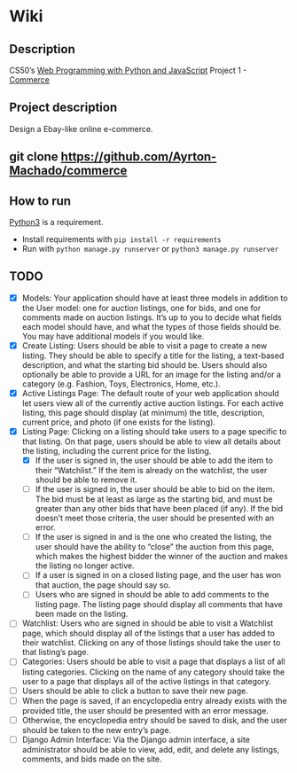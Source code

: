 # Wiki
## Description
CS50’s [Web Programming with Python and JavaScript](https://cs50.harvard.edu/web/2020/) Project 1 - [Commerce]([https://cs50.harvard.edu/web/2020/projects/1/wiki](https://cs50.harvard.edu/web/2020/projects/2/commerce/))

## Project description
Design a Ebay-like online e-commerce.

## git clone https://github.com/Ayrton-Machado/commerce

## How to run
[Python3](https://www.python.org/) is a requirement.  
- Install requirements with `pip install -r requirements`
- Run with `python manage.py runserver` or `python3 manage.py runserver`

## TODO
  - [X] Models: Your application should have at least three models in addition to the User model: one for auction listings, one for bids, and one for comments made on auction listings.
        It’s up to you to decide what fields each model should have, and what the types of those fields should be. You may have additional models if you would like.
  - [X] Create Listing: Users should be able to visit a page to create a new listing. They should be able to specify a title for the listing, a text-based description,
        and what the starting bid should be. Users should also optionally be able to provide a URL for an image for the listing and/or a category (e.g. Fashion, Toys, Electronics, Home, etc.).
  - [X] Active Listings Page: The default route of your web application should let users view all of the currently active auction listings. For each active listing,
        this page should display (at minimum) the title, description, current price, and photo (if one exists for the listing).
  - [X] Listing Page: Clicking on a listing should take users to a page specific to that listing. On that page, users should be able to view all details about the listing, including the current price for the listing.
       - [X] If the user is signed in, the user should be able to add the item to their “Watchlist.” If the item is already on the watchlist, the user should be able to remove it.
       - [ ] If the user is signed in, the user should be able to bid on the item. The bid must be at least as large as the starting bid,
             and must be greater than any other bids that have been placed (if any). If the bid doesn’t meet those criteria, the user should be presented with an error.
       - [ ] If the user is signed in and is the one who created the listing, the user should have the ability to “close” the auction from this page, which makes the highest bidder the winner of the auction and makes the listing no longer active.
       - [ ] If a user is signed in on a closed listing page, and the user has won that auction, the page should say so.
       - [ ] Users who are signed in should be able to add comments to the listing page. The listing page should display all comments that have been made on the listing.
  - [ ] Watchlist: Users who are signed in should be able to visit a Watchlist page, which should display all of the listings that a user has added to their watchlist. Clicking on any of those listings should take the user to that listing’s page.
  - [ ] Categories: Users should be able to visit a page that displays a list of all listing categories. Clicking on the name of any category should take the user to a page that displays all of the active listings in that category.
  - [ ] Users should be able to click a button to save their new page.
  - [ ] When the page is saved, if an encyclopedia entry already exists with the provided title, the user should be presented with an error message.
  - [ ] Otherwise, the encyclopedia entry should be saved to disk, and the user should be taken to the new entry’s page.
  - [ ] Django Admin Interface: Via the Django admin interface, a site administrator should be able to view, add, edit, and delete any listings, comments, and bids made on the site.
